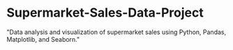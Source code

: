 # Supermarket-Sales-Data-Project
"Data analysis and visualization of supermarket sales using Python, Pandas, Matplotlib, and Seaborn."
